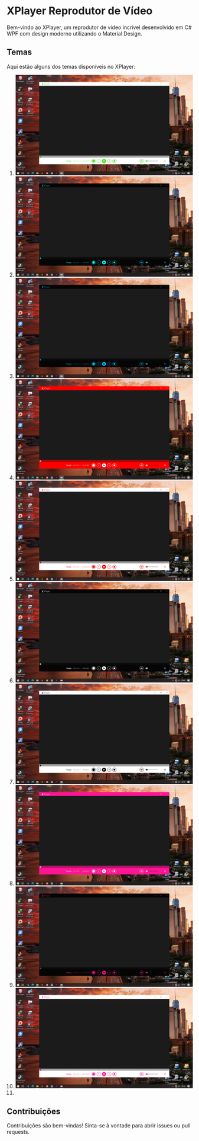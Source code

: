 # XPlayer Reprodutor de Vídeo

Bem-vindo ao XPlayer, um reprodutor de vídeo incrível desenvolvido em C# WPF com design moderno utilizando o Material Design.

## Temas

Aqui estão alguns dos temas disponíveis no XPlayer:

1. ![Tema 1](imagens/tema1.png)
2. ![Tema 2](imagens/tema2.png)
3. ![Tema 3](imagens/tema3.png)
4. ![Tema 4](imagens/tema4.png)
5. ![Tema 5](imagens/tema5.png)
6. ![Tema 6](imagens/tema6.png)
7. ![Tema 7](imagens/tema7.png)
8. ![Tema 8](imagens/tema8.png)
9. ![Tema 9](imagens/tema9.png)
10. ![Tema 10](imagens/tema10.png)
11. 
## Contribuições

Contribuições são bem-vindas! Sinta-se à vontade para abrir issues ou pull requests.
